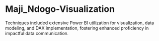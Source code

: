 # Maji_Ndogo-Visualization
Techniques included extensive Power BI utilization for visualization, data modeling, and DAX implementation, fostering enhanced proficiency in impactful data communication.
